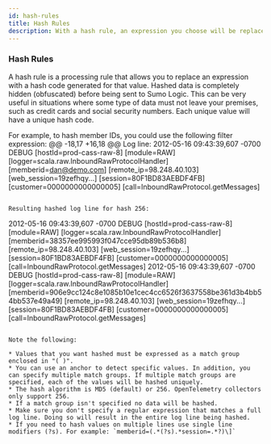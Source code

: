 ```yaml
---
id: hash-rules
title: Hash Rules
description: With a hash rule, an expression you choose will be replaced by a hash code.
---
```


### Hash Rules

A hash rule is a processing rule that allows you to replace an expression with a hash code generated for that value. Hashed data is completely hidden (obfuscated) before being sent to Sumo Logic. This can be very useful in situations where some type of data must not leave your premises, such as credit cards and social security numbers. Each unique value will have a unique hash code.

For example, to hash member IDs, you could use the following filter expression:
@@ -18,17 +16,18 @@ Log line:
2012-05-16 09:43:39,607 -0700 DEBUG [hostId=prod-cass-raw-8] [module=RAW] [logger=scala.raw.InboundRawProtocolHandler] [memberid=dan@demo.com] [remote_ip=98.248.40.103] [web_session=19zefhqy...] [session=80F1BD83AEBDF4FB] [customer=0000000000000005] [call=InboundRawProtocol.getMessages]
```

Resulting hashed log line for hash 256:
```
2012-05-16 09:43:39,607 -0700 DEBUG [hostId=prod-cass-raw-8] [module=RAW] [logger=scala.raw.InboundRawProtocolHandler] [memberid=38357ee995993f047cce95db89b536b8] [remote_ip=98.248.40.103] [web_session=19zefhqy...] [session=80F1BD83AEBDF4FB] [customer=0000000000000005] [call=InboundRawProtocol.getMessages]
2012-05-16 09:43:39,607 -0700 DEBUG [hostId=prod-cass-raw-8]
[module=RAW] [logger=scala.raw.InboundRawProtocolHandler] [memberid=906e9cc124c8e1085b10e1cec4cc6526f3637558be361d3b4bb54bb537e49a49] [remote_ip=98.248.40.103]
[web_session=19zefhqy...] [session=80F1BD83AEBDF4FB] [customer=0000000000000005] [call=InboundRawProtocol.getMessages]
```

Note the following:

* Values that you want hashed must be expressed as a match group enclosed in "( )".
* You can use an anchor to detect specific values. In addition, you can specify multiple match groups. If multiple match groups are specified, each of the values will be hashed uniquely.
* The hash algorithm is MD5 (default) or 256. OpenTelemetry collectors only support 256.
* If a match group isn't specified no data will be hashed.
* Make sure you don't specify a regular expression that matches a full log line. Doing so will result in the entire log line being hashed.
* If you need to hash values on multiple lines use single line modifiers (?s). For example: `memberid=(.*(?s).*session=.*?)\]`
